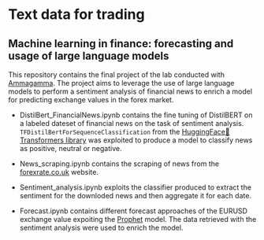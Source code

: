 # Text data for trading
## Machine learning in finance: forecasting and usage of large language models

This repository contains the final project of the lab conducted with [Ammagamma](https://ammagamma.com/). 
The project aims to leverage the use of large language models to perform a sentiment analysis of financial news to enrich a model for predicting exchange values in the forex market.


* DistilBert_FinancialNews.ipynb contains the fine tuning of DistilBERT on a labeled dateset of financial news on the task of sentiment analysis. `TFDistilBertForSequenceClassification` from the [HuggingFace🤗Transformers library](https://huggingface.co/docs/transformers/v4.30.0/en/model_doc/distilbert#transformers.TFDistilBertForSequenceClassification) was exploited to produce a model to classify news as positive, neutral or negative.

* News_scraping.ipynb contains the scraping of news from the [forexrate.co.uk](http://www.forexrate.co.uk/) website.

* Sentiment_analysis.ipynb exploits the classifier produced to extract the sentiment for the downloded news and then aggregate it for each date.
  
* Forecast.ipynb contains different forecast approaches of the EURUSD exchange value expoiting the [Prophet](https://facebook.github.io/prophet/) model. The data retrieved with the sentiment analysis were used to enrich the model.

